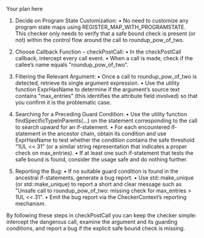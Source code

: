Your plan here

1. Decide on Program State Customization:
   • No need to customize any program state maps using REGISTER_MAP_WITH_PROGRAMSTATE. This checker only needs to verify that a safe bound check is present (or not) within the control flow around the call to roundup_pow_of_two.

2. Choose Callback Function – checkPostCall:
   • In the checkPostCall callback, intercept every call event.
   • When a call is made, check if the callee’s name equals "roundup_pow_of_two".
   
3. Filtering the Relevant Argument:
   • Once a call to roundup_pow_of_two is detected, retrieve its single argument expression.
   • Use the utility function ExprHasName to determine if the argument’s source text contains "max_entries" (this identifies the attribute field involved) so that you confirm it is the problematic case.

4. Searching for a Preceding Guard Condition:
   • Use the utility function findSpecificTypeInParents<IfStmt>(...) on the statement corresponding to the call to search upward for an if-statement.
   • For each encountered if-statement in the ancestor chain, obtain its condition and use ExprHasName to test whether the condition contains the safe threshold “1UL << 31” (or a similar string representation that indicates a proper check on max_entries).
   • If at least one such if-statement that tests the safe bound is found, consider the usage safe and do nothing further.

5. Reporting the Bug:
   • If no suitable guard condition is found in the ancestral if-statements, generate a bug report.
   • Use std::make_unique<BasicBugReport> (or std::make_unique<PathSensitiveBugReport>) to report a short and clear message such as "Unsafe call to roundup_pow_of_two: missing check for max_entries > 1UL << 31".
   • Emit the bug report via the CheckerContext’s reporting mechanism.

By following these steps in checkPostCall you can keep the checker simple: intercept the dangerous call, examine the argument and its guarding conditions, and report a bug if the explicit safe bound check is missing.
